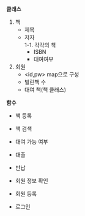 **클래스**
1. 책
   - 제목
   - 저자   
1-1. 각각의 책
     - ISBN
     - 대여여부
2. 회원
   - <id,pw> map으로 구성
   - 빌린책 수
   - 대여 책(책 클래스)

**함수**
- 책 등록
- 책 검색
- 대여 가능 여부

- 대출
- 반납

- 회원 정보 확인
- 회원 등록
- 로그인

